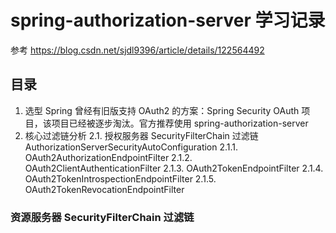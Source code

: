 # spring-authorization-server 学习记录

 参考
https://blog.csdn.net/sjdl9396/article/details/122564492


## 目录

1. 选型
   Spring 曾经有旧版支持 OAuth2 的方案：Spring Security OAuth 项目，该项目已经被逐步淘汰。官方推荐使用 spring-authorization-server
2. 核心过滤链分析
   2.1. 授权服务器 SecurityFilterChain 过滤链 AuthorizationServerSecurityAutoConfiguration
   2.1.1. OAuth2AuthorizationEndpointFilter
   2.1.2. OAuth2ClientAuthenticationFilter
   2.1.3. OAuth2TokenEndpointFilter
   2.1.4. OAuth2TokenIntrospectionEndpointFilter
   2.1.5. OAuth2TokenRevocationEndpointFilter

### 资源服务器 SecurityFilterChain 过滤链